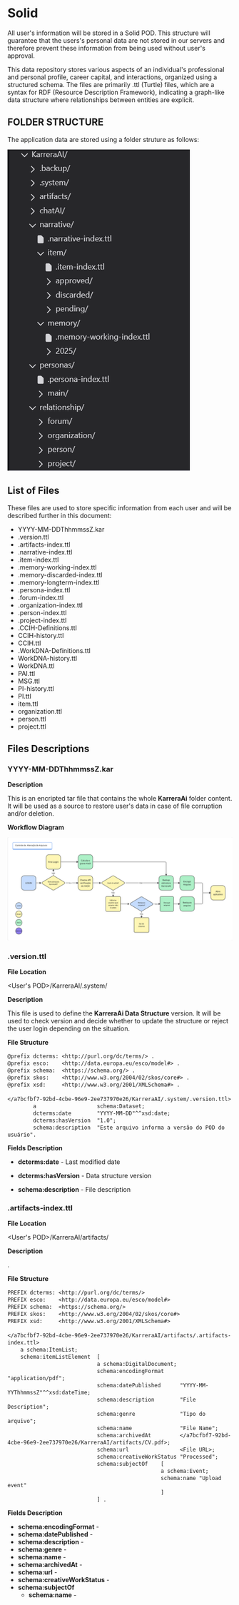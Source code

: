 # Solid

All user's information will be stored in a Solid POD. This structure will guarantee that the users's personal data are not stored in our servers and therefore prevent these information from being used without user's approval.

This data repository stores various aspects of an individual's professional and personal profile, career capital, and interactions, organized using a structured schema. The files are primarily .ttl (Turtle) files, which are a syntax for RDF (Resource Description Framework), indicating a graph-like data structure where relationships between entities are explicit.

## FOLDER STRUCTURE

The application data are stored using a folder struture as follows:

![image info](./assets/PodFolder.png)

## List of Files

These files are used to store specific information from each user and will be described further in this document:

* YYYY-MM-DDThhmmssZ.kar
* .version.ttl
* .artifacts-index.ttl
* .narrative-index.ttl
* .item-index.ttl
* .memory-working-index.ttl
* .memory-discarded-index.ttl
* .memory-longterm-index.ttl
* .persona-index.ttl
* .forum-index.ttl
* .organization-index.ttl
* .person-index.ttl
* .project-index.ttl
* .CCIH-Definitions.ttl
* CCIH-history.ttl
* CCIH.ttl
* .WorkDNA-Definitions.ttl
* WorkDNA-history.ttl
* WorkDNA.ttl
* PAI.ttl
* MSG.ttl
* PI-history.ttl
* PI.ttl
* item.ttl
* organization.ttl
* person.ttl
* project.ttl

## Files Descriptions

### YYYY-MM-DDThhmmssZ.kar

**Description**

This is an encripted tar file that contains the whole **KarreraAi** folder content. It will be used as a source to restore user's data in case of file corruption and/or deletion.

**Workflow Diagram**

![image info](./assets/BackupFlow.jpg)

### .version.ttl

**File Location**

<User's POD>/KarreraAI/.system/

**Description**

This file is used to define the **KarreraAi Data Structure** version. It will be used to check version and decide whether to update the structure or reject the user login depending on the situation.

**File Structure**

```ttl title=".version.ttl" linenums="1"
@prefix dcterms: <http://purl.org/dc/terms/> .
@prefix esco:    <http://data.europa.eu/esco/model#> .
@prefix schema:  <https://schema.org/> .
@prefix skos:    <http://www.w3.org/2004/02/skos/core#> .
@prefix xsd:     <http://www.w3.org/2001/XMLSchema#> .

</a7bcfbf7-92bd-4cbe-96e9-2ee737970e26/KarreraAI/.system/.version.ttl>
        a                   schema:Dataset;
        dcterms:date        "YYYY-MM-DD"^^xsd:date;
        dcterms:hasVersion  "1.0";
        schema:description  "Este arquivo informa a versão do POD do usuário".
```

**Fields Description**

* **dcterms:date** - Last modified date

* **dcterms:hasVersion** - Data structure version

* **schema:description** - File description

### .artifacts-index.ttl

**File Location**

<User's POD>/KarreraAI/artifacts/

**Description**

.

**File Structure**

```ttl title=".version.ttl" linenums="1"
PREFIX dcterms: <http://purl.org/dc/terms/>
PREFIX esco:    <http://data.europa.eu/esco/model#>
PREFIX schema:  <https://schema.org/>
PREFIX skos:    <http://www.w3.org/2004/02/skos/core#>
PREFIX xsd:     <http://www.w3.org/2001/XMLSchema#>

</a7bcfbf7-92bd-4cbe-96e9-2ee737970e26/KarreraAI/artifacts/.artifacts-index.ttl>
    a schema:ItemList;
    schema:itemListElement  [
                            a schema:DigitalDocument;
                            schema:encodingFormat     "application/pdf";
                            schema:datePublished      "YYYY-MM-YYThhmmssZ"^^xsd:dateTime;
                            schema:description        "File Description";
                            schema:genre              "Tipo do arquivo";
                            schema:name               "File Name";
                            schema:archivedAt         </a7bcfbf7-92bd-4cbe-96e9-2ee737970e26/KarreraAI/artifacts/CV.pdf>;
                            schema:url                <File URL>;
                            schema:creativeWorkStatus "Processed";
                            schema:subjectOf    [
                                                a schema:Event;
                                                schema:name "Upload event"
                                                ]
                            ] .
```

**Fields Description**

* **schema:encodingFormat** -
* **schema:datePublished** -
* **schema:description** -
* **schema:genre** -
* **schema:name** -
* **schema:archivedAt** -
* **schema:url** -
* **schema:creativeWorkStatus** -
* **schema:subjectOf**
    * **schema:name** -




